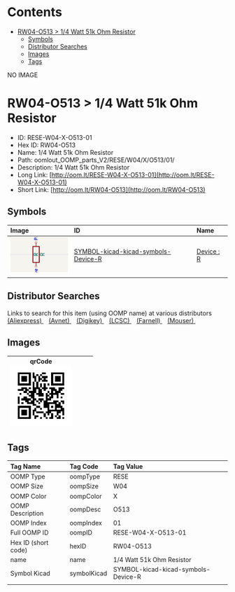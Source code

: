 



Contents
========

* [RW04-O513 > 1/4 Watt 51k Ohm Resistor](#rw04-o513--14-watt-51k-ohm-resistor)
	* [Symbols](#symbols)
	* [Distributor Searches](#distributor-searches)
	* [Images](#images)
	* [Tags](#tags)
  
NO IMAGE  
# RW04-O513 > 1/4 Watt 51k Ohm Resistor

- ID: RESE-W04-X-O513-01
- Hex ID: RW04-O513
- Name: 1/4 Watt 51k Ohm Resistor
- Path: oomlout_OOMP_parts_V2/RESE/W04/X/O513/01/
- Description: 1/4 Watt 51k Ohm Resistor
- Long Link: [http://oom.lt/RESE-W04-X-O513-01](http://oom.lt/RESE-W04-X-O513-01)
- Short Link: [http://oom.lt/RW04-O513](http://oom.lt/RW04-O513)

## Symbols
  

|Image|ID|Name|
| :--- | :--- | :--- |
|[![](https://raw.githubusercontent.com/oomlout/oomlout_OOMP_eda_V2/main/SYMBOL/kicad/kicad-symbols/Device/R/image_140.png)](https://github.com/oomlout/oomlout_OOMP_eda_V2/tree/main/SYMBOL/kicad/kicad-symbols/Device/R/)|[SYMBOL-kicad-kicad-symbols-Device-R](https://github.com/oomlout/oomlout_OOMP_eda_V2/tree/main/SYMBOL/kicad/kicad-symbols/Device/R/)|[Device : R](https://github.com/oomlout/oomlout_OOMP_eda_V2/tree/main/SYMBOL/kicad/kicad-symbols/Device/R/)|
||||

## Distributor Searches
  
Links to search for this item (using OOMP name) at various distributors  
[(Aliexpress) ](https://www.aliexpress.com/wholesale?SearchText=1/4+Watt+51k+Ohm+Resistor)&nbsp;&nbsp;&nbsp;[(Avnet) ](https://www.avnet.com/shop/us/search/1/4+Watt+51k+Ohm+Resistor)&nbsp;&nbsp;&nbsp;[(Digikey) ](https://www.digikey.co.uk/en/products/result?s=1/4+Watt+51k+Ohm+Resistor)&nbsp;&nbsp;&nbsp;[(LCSC) ](https://www.lcsc.com/search?q=1/4+Watt+51k+Ohm+Resistor)&nbsp;&nbsp;&nbsp;[(Farnell) ](https://uk.farnell.com/search?st=1/4+Watt+51k+Ohm+Resistor)&nbsp;&nbsp;&nbsp;[(Mouser) ](https://www.mouser.com/c/?q=1/4+Watt+51k+Ohm+Resistor)&nbsp;&nbsp;&nbsp;
## Images
  

|qrCode<br>[![](https://raw.githubusercontent.com/oomlout/oomlout_OOMP_parts_V2/main/RESE/W04/X/O513/01/qrCode_140.png)](https://github.com/oomlout/oomlout_OOMP_parts_V2/tree/main/RESE/W04/X/O513/01/qrCode.png)||||
| :---: | :---: | :---: | :---: |

## Tags
  

|Tag Name|Tag Code|Tag Value|
| :--- | :--- | :--- |
|OOMP Type|oompType|RESE|
|OOMP Size|oompSize|W04|
|OOMP Color|oompColor|X|
|OOMP Description|oompDesc|O513|
|OOMP Index|oompIndex|01|
|Full OOMP ID|oompID|RESE-W04-X-O513-01|
|Hex ID (short code)|hexID|RW04-O513|
|name|name|1/4 Watt 51k Ohm Resistor|
|Symbol Kicad|symbolKicad|SYMBOL-kicad-kicad-symbols-Device-R|
||||
